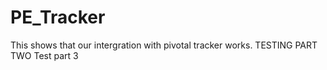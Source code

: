 # PE_Tracker
This shows that our intergration with pivotal tracker works.
TESTING PART TWO
Test part 3